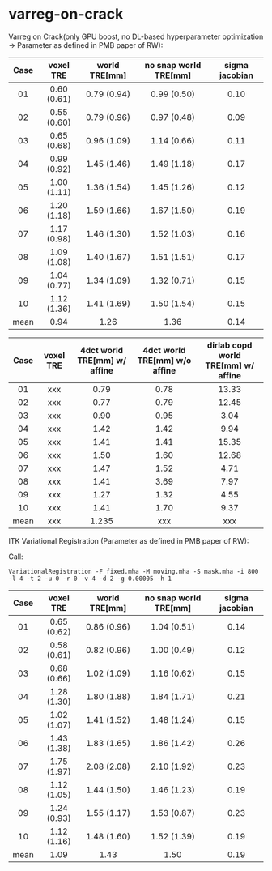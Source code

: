 # varreg-on-crack


Varreg on Crack(only GPU boost, no DL-based hyperparameter optimization -> Parameter as defined in PMB paper of RW):

| Case |  voxel TRE  | world TRE[mm] | no snap world TRE[mm] | sigma jacobian |
|:----:|:-----------:|:-------------:|:---------------------:|:--------------:|
|  01  | 0.60 (0.61) |  0.79 (0.94)  |      0.99 (0.50)      |      0.10      |
|  02  | 0.55 (0.60) |  0.79 (0.96)  |      0.97 (0.48)      |      0.09      |
|  03  | 0.65 (0.68) |  0.96 (1.09)  |      1.14 (0.66)      |      0.11      |
|  04  | 0.99 (0.92) |  1.45 (1.46)  |      1.49 (1.18)      |      0.17      |
|  05  | 1.00 (1.11) |  1.36 (1.54)  |      1.45 (1.26)      |      0.12      |
|  06  | 1.20 (1.18) |  1.59 (1.66)  |      1.67 (1.50)      |      0.19      |
|  07  | 1.17 (0.98) |  1.46 (1.30)  |      1.52 (1.03)      |      0.16      |
|  08  | 1.09 (1.08) |  1.40 (1.67)  |      1.51 (1.51)      |      0.17      |
|  09  | 1.04 (0.77) |  1.34 (1.09)  |      1.32 (0.71)      |      0.15      |
|  10  | 1.12 (1.36) |  1.41 (1.69)  |      1.50 (1.54)      |      0.15      |
| mean |    0.94     |     1.26      |         1.36          |      0.14      |

| Case | voxel TRE | 4dct world TRE[mm] w/ affine | 4dct world TRE[mm]  w/o affine | dirlab copd world TRE[mm] w/ affine |
|:----:|:---------:|:----------------------------:|:------------------------------:|:-----------------------------------:|
|  01  |    xxx    |             0.79             |              0.78              |                13.33                |
|  02  |    xxx    |             0.77             |              0.79              |                12.45                |
|  03  |    xxx    |             0.90             |              0.95              |                3.04                 |
|  04  |    xxx    |             1.42             |              1.42              |                9.94                 |
|  05  |    xxx    |             1.41             |              1.41              |                15.35                |
|  06  |    xxx    |             1.50             |              1.60              |                12.68                |
|  07  |    xxx    |             1.47             |              1.52              |                4.71                 |
|  08  |    xxx    |             1.41             |              3.69              |                7.97                 |
|  09  |    xxx    |             1.27             |              1.32              |                4.55                 |
|  10  |    xxx    |             1.41             |              1.70              |                9.37                 |
| mean |    xxx    |            1.235             |              xxx               |                 xxx                 |

ITK Variational Registration (Parameter as defined in PMB paper of RW):

Call:

```
VariationalRegistration -F fixed.mha -M moving.mha -S mask.mha -i 800 -l 4 -t 2 -u 0 -r 0 -v 4 -d 2 -g 0.00005 -h 1
```

| Case |  voxel TRE  | world TRE[mm] | no snap world TRE[mm] | sigma jacobian |
|:----:|:-----------:|:-------------:|:---------------------:|:--------------:|
|  01  | 0.65 (0.62) |  0.86 (0.96)  |      1.04 (0.51)      |      0.14      |
|  02  | 0.58 (0.61) |  0.82 (0.96)  |      1.00 (0.49)      |      0.12      |
|  03  | 0.68 (0.66) |  1.02 (1.09)  |      1.16 (0.62)      |      0.15      |
|  04  | 1.28 (1.30) |  1.80 (1.88)  |      1.84 (1.71)      |      0.21      |
|  05  | 1.02 (1.07) |  1.41 (1.52)  |      1.48 (1.24)      |      0.15      |
|  06  | 1.43 (1.38) |  1.83 (1.65)  |      1.86 (1.42)      |      0.26      |
|  07  | 1.75 (1.97) |  2.08 (2.08)  |      2.10 (1.92)      |      0.23      |
|  08  | 1.12 (1.05) |  1.44 (1.50)  |      1.46 (1.23)      |      0.19      |
|  09  | 1.24 (0.93) |  1.55 (1.17)  |      1.53 (0.87)      |      0.23      |
|  10  | 1.12 (1.16) |  1.48 (1.60)  |      1.52 (1.39)      |      0.19      |
| mean |    1.09     |     1.43      |         1.50          |      0.19      |
